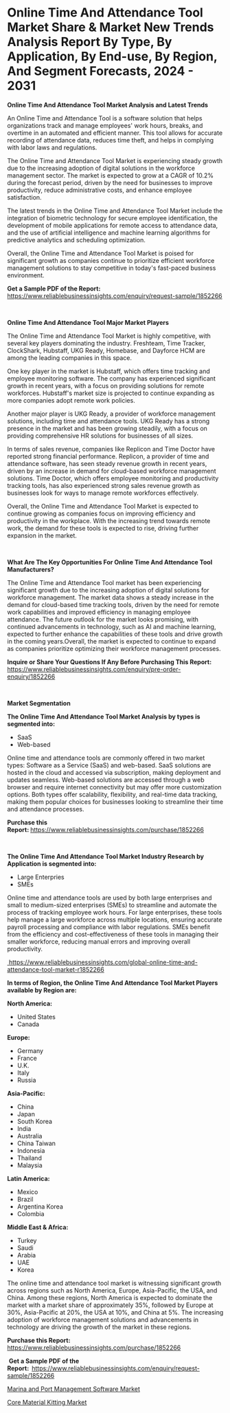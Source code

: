 <p><h1>Online Time And Attendance Tool Market Share & Market New Trends Analysis Report By Type, By Application, By End-use, By Region, And Segment Forecasts, 2024 - 2031</h1></p><p><strong>Online Time And Attendance Tool Market Analysis and Latest Trends</strong></p>
<p><p>An Online Time and Attendance Tool is a software solution that helps organizations track and manage employees' work hours, breaks, and overtime in an automated and efficient manner. This tool allows for accurate recording of attendance data, reduces time theft, and helps in complying with labor laws and regulations.</p><p>The Online Time and Attendance Tool Market is experiencing steady growth due to the increasing adoption of digital solutions in the workforce management sector. The market is expected to grow at a CAGR of 10.2% during the forecast period, driven by the need for businesses to improve productivity, reduce administrative costs, and enhance employee satisfaction.</p><p>The latest trends in the Online Time and Attendance Tool Market include the integration of biometric technology for secure employee identification, the development of mobile applications for remote access to attendance data, and the use of artificial intelligence and machine learning algorithms for predictive analytics and scheduling optimization.</p><p>Overall, the Online Time and Attendance Tool Market is poised for significant growth as companies continue to prioritize efficient workforce management solutions to stay competitive in today's fast-paced business environment.</p></p>
<p><strong>Get a Sample PDF of the Report:&nbsp;</strong> <a href="https://www.reliablebusinessinsights.com/enquiry/request-sample/1852266">https://www.reliablebusinessinsights.com/enquiry/request-sample/1852266</a></p>
<p>&nbsp;</p>
<p><strong>Online Time And Attendance Tool Major Market Players</strong></p>
<p><p>The Online Time and Attendance Tool Market is highly competitive, with several key players dominating the industry. Freshteam, Time Tracker, ClockShark, Hubstaff, UKG Ready, Homebase, and Dayforce HCM are among the leading companies in this space.</p><p>One key player in the market is Hubstaff, which offers time tracking and employee monitoring software. The company has experienced significant growth in recent years, with a focus on providing solutions for remote workforces. Hubstaff's market size is projected to continue expanding as more companies adopt remote work policies.</p><p>Another major player is UKG Ready, a provider of workforce management solutions, including time and attendance tools. UKG Ready has a strong presence in the market and has been growing steadily, with a focus on providing comprehensive HR solutions for businesses of all sizes.</p><p>In terms of sales revenue, companies like Replicon and Time Doctor have reported strong financial performance. Replicon, a provider of time and attendance software, has seen steady revenue growth in recent years, driven by an increase in demand for cloud-based workforce management solutions. Time Doctor, which offers employee monitoring and productivity tracking tools, has also experienced strong sales revenue growth as businesses look for ways to manage remote workforces effectively.</p><p>Overall, the Online Time and Attendance Tool Market is expected to continue growing as companies focus on improving efficiency and productivity in the workplace. With the increasing trend towards remote work, the demand for these tools is expected to rise, driving further expansion in the market.</p></p>
<p>&nbsp;</p>
<p><strong>What Are The Key Opportunities For Online Time And Attendance Tool Manufacturers?</strong></p>
<p><p>The Online Time and Attendance Tool market has been experiencing significant growth due to the increasing adoption of digital solutions for workforce management. The market data shows a steady increase in the demand for cloud-based time tracking tools, driven by the need for remote work capabilities and improved efficiency in managing employee attendance. The future outlook for the market looks promising, with continued advancements in technology, such as AI and machine learning, expected to further enhance the capabilities of these tools and drive growth in the coming years.Overall, the market is expected to continue to expand as companies prioritize optimizing their workforce management processes.</p></p>
<p><strong>Inquire or Share Your Questions If Any Before Purchasing This Report:</strong> <a href="https://www.reliablebusinessinsights.com/enquiry/pre-order-enquiry/1852266">https://www.reliablebusinessinsights.com/enquiry/pre-order-enquiry/1852266</a></p>
<p>&nbsp;</p>
<p><strong>Market Segmentation</strong></p>
<p><strong>The Online Time And Attendance Tool Market Analysis by types is segmented into:</strong></p>
<p><ul><li>SaaS</li><li>Web-based</li></ul></p>
<p><p>Online time and attendance tools are commonly offered in two market types: Software as a Service (SaaS) and web-based. SaaS solutions are hosted in the cloud and accessed via subscription, making deployment and updates seamless. Web-based solutions are accessed through a web browser and require internet connectivity but may offer more customization options. Both types offer scalability, flexibility, and real-time data tracking, making them popular choices for businesses looking to streamline their time and attendance processes.</p></p>
<p><strong>Purchase this Report:&nbsp;</strong><a href="https://www.reliablebusinessinsights.com/purchase/1852266">https://www.reliablebusinessinsights.com/purchase/1852266</a></p>
<p>&nbsp;</p>
<p><strong>The Online Time And Attendance Tool Market Industry Research by Application is segmented into:</strong></p>
<p><ul><li>Large Enterpries</li><li>SMEs</li></ul></p>
<p><p>Online time and attendance tools are used by both large enterprises and small to medium-sized enterprises (SMEs) to streamline and automate the process of tracking employee work hours. For large enterprises, these tools help manage a large workforce across multiple locations, ensuring accurate payroll processing and compliance with labor regulations. SMEs benefit from the efficiency and cost-effectiveness of these tools in managing their smaller workforce, reducing manual errors and improving overall productivity.</p></p>
<p><a href="https://www.reliablebusinessinsights.com/global-online-time-and-attendance-tool-market-r1852266">&nbsp;https://www.reliablebusinessinsights.com/global-online-time-and-attendance-tool-market-r1852266</a></p>
<p><strong>In terms of Region, the Online Time And Attendance Tool Market Players available by Region are:</strong></p>
<p>
    <p> <strong> North America: </strong>
        <ul>
            <li>United States</li>
            <li>Canada</li>
        </ul>
        </p> 
    <p> <strong> Europe: </strong>
        <ul>
            <li>Germany</li>
            <li>France</li>
            <li>U.K.</li>
            <li>Italy</li>
            <li>Russia</li>
        </ul>
        </p> 
    <p> <strong> Asia-Pacific: </strong>
        <ul>
            <li>China</li>
            <li>Japan</li>
            <li>South Korea</li>
            <li>India</li>
            <li>Australia</li>
            <li>China Taiwan</li>
            <li>Indonesia</li>
            <li>Thailand</li>
            <li>Malaysia</li>
        </ul>
        </p> 
    <p> <strong> Latin America: </strong>
        <ul>
            <li>Mexico</li>
            <li>Brazil</li>
            <li>Argentina Korea</li>
            <li>Colombia</li>
        </ul>
        </p> 
    <p> <strong> Middle East & Africa: </strong>
        <ul>
            <li>Turkey</li>
            <li>Saudi</li>
            <li>Arabia</li>
            <li>UAE</li>
            <li>Korea</li>
        </ul>
    </p>
    </p>
<p><p>The online time and attendance tool market is witnessing significant growth across regions such as North America, Europe, Asia-Pacific, the USA, and China. Among these regions, North America is expected to dominate the market with a market share of approximately 35%, followed by Europe at 30%, Asia-Pacific at 20%, the USA at 10%, and China at 5%. The increasing adoption of workforce management solutions and advancements in technology are driving the growth of the market in these regions.</p></p>
<p><strong>Purchase this Report: </strong><a href="https://www.reliablebusinessinsights.com/purchase/1852266">https://www.reliablebusinessinsights.com/purchase/1852266</a></p>
<p>&nbsp;<strong>Get a Sample PDF of the Report:&nbsp;&nbsp;</strong><a href="https://www.reliablebusinessinsights.com/enquiry/request-sample/1852266">https://www.reliablebusinessinsights.com/enquiry/request-sample/1852266</a></p>
<p><strong></strong></p>
<p><p><a href="https://github.com/NorbertYates/Market-Research-Report-List-5/blob/main/marina-and-port-management-software-market.md">Marina and Port Management Software Market</a></p><p><a href="https://github.com/itulahketika112/Market-Research-Report-List-1/blob/main/core-material-kitting-market.md">Core Material Kitting Market</a></p></p>